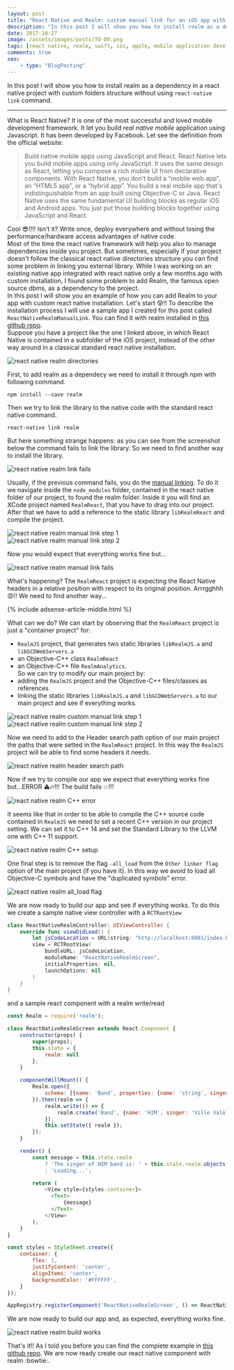 ```yaml
---
layout: post
title: "React Native and Realm: custom manual link for an iOS app with custom directory structure"
description: "In this post I will show you how to install realm as a dependency in a react native project with custom folders structure without using react-native link command."
date: 2017-10-27
image: /assets/images/posts/TO-DO.png
tags: [react native, realm, swift, ios, apple, mobile application development]
comments: true
seo:
    - type: "BlogPosting"
---
```


In this post I will show you how to install realm as a dependency in a react native project with custom folders structure 
without using `react-native link` command.

---

What is React Native? It is one of the most successful and loved mobile development framework. It let you build *real native 
mobile* application using Javascript. It has been developed by Facebook. Let see the definition from the official website: 

>Build native mobile apps using JavaScript and React. React Native lets you build mobile apps using only JavaScript. 
 It uses the same design as React, letting you compose a rich mobile UI from declarative components. With React Native, 
 you don't build a “mobile web app”, an “HTML5 app”, or a “hybrid app”. You build a real mobile app that's indistinguishable 
 from an app built using Objective-C or Java. React Native uses the same fundamental UI building blocks as regular 
 iOS and Android apps. You just put those building blocks together using JavaScript and React.

Cool :sunglasses:!!!! Isn't it? Write once, deploy everywhere and without losing the performance/hardware access advantages 
of native code.  
Most of the time the react native framework will help you also to manage dependencies inside you project. But sometimes, especially 
if your project doesn't follow the classical react native directories structure you can find some problem in linking you external library. 
While I was working on an existing native app integrated with react native only a few months ago with custom installation, I found 
some problem to add Realm, the famous open source dbms, as a dependency to the project.  
In this post I will show you an example of how you can add Realm to your app with custom react native installation. Let's start :cold_sweat:!!
To describe the installation process I will use a sample app I created for this post called `ReactNativeRealmManualLink`. You can find 
it with realm installed in [this github repo](https://github.com/chicio/React-Native-Realm-Manual-Link 'React native realm manual link').   
Suppose you have a project like the one I linked above, in which React Native is contained in a subfolder of the iOS project, instead of the other way around 
in a classical standard react native installation. 

![react native realm directories](/assets/images/posts/react-native-realm-1-directories.jpg "react native realm directories")

First, to add realm as a dependecy we need to install it through npm with following command.

```shell
npm install --save realm
``` 

Then we try to link the library to the native code with the standard react native command.

```shell
react-native link realm
```

But here something strange happens: as you can see from the screenshot below the command fails to link the library. 
So we need to find another way to install the library.

![react native realm link fails](/assets/images/posts/react-native-realm-2-link-fails.jpg "react native realm directories")

Usually, if the previous command fails, you do the [manual linking](https://facebook.github.io/react-native/docs/linking-libraries-ios.html "manual linking"). 
To do it we navigate inside the `node_modules` folder, contained in the react native folder of our project, to found the realm folder. 
Inside it you will find an XCode project named `RealmReact`, that you have to drag into our project. After that we have to add a reference to 
the static library `libRealmReact` and compile the project.

![react native realm manual link step 1](/assets/images/posts/react-native-realm-3-manual-link-step-1.jpg "react native realm manual link")
![react native realm manual link step 2](/assets/images/posts/react-native-realm-3-manual-link-step-2.jpg "react native realm manual link")

Now you would expect that everything works fine but...

![react native realm manual link fails](/assets/images/posts/react-native-realm-4-manual-link-fails.jpg "react native realm manual link fails")

What's happening? The `RealmReact` project is expecting the React Native headers in a relative position with respect 
to its original position. Arrrgghhh :rage:!! We need to find another way...  

{% include adsense-article-middle.html %}

What can we do? We can start by observing that the `RealmReact` project is just a "container project" for:
 * `RealmJS` project, that  generates two static libraries `libRealmJS.a` and `libGCDWebServers.a`
 * an Objective-C++ class `RealmReact`
 * an Objective-C++ file `RealmAnalytics`.     
So we can try to modify our main project by:
 * adding the `RealmJS` project and the Objective-C++ files/classes as references
 * linking the static libraries `libRealmJS.a` and `libGCDWebServers.a` to our main project and see if everything works.

![react native realm custom manual link step 1](/assets/images/posts/react-native-realm-5-custom-manual-link-step-1.jpg "react native realm custom manual link step 1")
![react native realm custom manual link step 2](/assets/images/posts/react-native-realm-5-custom-manual-link-step-2.jpg "react native realm custom manual link step 1")

Now we need to add to the Header search path option of our main project the paths that were setted in the `RealmReact` project. In this way 
the `RealmJS` project will be able to find some headers it needs.

![react native realm header search path](/assets/images/posts/react-native-realm-6-header-search-path.jpg "react native realm header search path")

Now if we try to compile our app we expect that everything works fine but...ERROR :warning::fire:!!! The build fails :boom:!!! 

![react native realm C++ error](/assets/images/posts/react-native-realm-7-Cplusplus-error.jpg "react native realm C++ error")

It seems like that in order to be able to compile the C++ source code contained in `RealmJS` we need to set a recent C++ version 
in our project setting. We can set it to C++ 14 and set the Standard Library to the LLVM one with C++ 11 support.

![react native realm C++ setup](/assets/images/posts/react-native-realm-8-Cplusplus-setup.jpg "react native realm C++ setup")

One final step is to remove the flag `-all_load` from the `Other linker flag` option of the main project (if you have it). 
In this way we avoid to load all Objective-C symbols and have the "duplicated symbols" error.

![react native realm all_load flag](/assets/images/posts/react-native-realm-9-all_load.jpg "react native realm all_load flag")   
 
We are now ready to build our app and see if everything works. To do this we create a sample native view controller with a `RCTRootView` 

```swift
class ReactNativeRealmController: UIViewController {
    override func viewDidLoad() {
        let jsCodeLocation = URL(string: "http://localhost:8081/index.bundle?platform=ios")
        view = RCTRootView(
            bundleURL: jsCodeLocation,
            moduleName: "ReactNativeRealmScreen",
            initialProperties: nil,
            launchOptions: nil
        )
    }
}
```

and a sample react component with a realm write/read

```javascript
const Realm = require('realm');

class ReactNativeRealmScreen extends React.Component {
    constructor(props) {
        super(props);
        this.state = {
            realm: null
        };
    }

    componentWillMount() {
        Realm.open({
            schema: [{name: 'Band', properties: {name: 'string', singer: 'string'}}]
        }).then(realm => {
            realm.write(() => {
                realm.create('Band', {name: 'HIM', singer: 'Ville Valo'});
            });
            this.setState({ realm });
        });
    }

    render() {
        const message = this.state.realm
            ? 'The singer of HIM band is: ' + this.state.realm.objects('Band').filtered('name = "HIM"')[0].singer
            : 'Loading...';

        return (
            <View style={styles.container}>
              <Text>
                  {message}
              </Text>
            </View>
        );
    }
}

const styles = StyleSheet.create({
    container: {
        flex: 1,
        justifyContent: 'center',
        alignItems: 'center',
        backgroundColor: '#FFFFFF',
    }
});

AppRegistry.registerComponent('ReactNativeRealmScreen', () => ReactNativeRealmScreen, false);
```

We are now ready to build our app and, as expected, everything works fine.

![react native realm build works](/assets/images/posts/react-native-realm-10-build-works.jpg "react native realm build works")   

That's it!! As I told you before you can find the complete example in [this github repo](https://github.com/chicio/React-Native-Realm-Manual-Link 'React native realm manual link'). 
We are now ready create our react native component with realm :bowtie:.  

  
